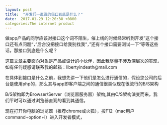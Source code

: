 ```yaml
---
layout: post
title:  "开发们一直说的借口到底是什么？"
date:  2017-01-29 12:20:38 +0800
categories:The internet product
---
```

<p>做app产品的同学应该对接口这个词不陌生，催上线的时候经常听到开发”这个接口还有点问题“，”后台没把接口给我别找我“，”还有个接口需要测试一下“等等这些话，那接口到底是什么呢？</p>
<p>这篇文章主要面向对象是产品或设计的小伙伴，因此我尽量不涉及深层次的实现，如有任何疑惑请联系我的邮箱：libertyindeath@mail.com</p>
<p>在具体到接口是什么之前，我想先讲一下他们是怎么进行通信的，假设您公司的后台是使用php的，那么其与app即客户端之间的通信很类似现在很流行的B/S架构</p>
<p>B/S架构即为Browser/Server（浏览器服务器）架构,其由C/S架构演变而来。我们平时可以通过浏览器直观的看到其通信。</p>
<p>现在打开你电脑的浏览器（推荐chrome或火狐），按F12（mac用户command+option+i）进入开发者模式，
